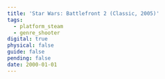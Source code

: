 ```yaml
---
title: 'Star Wars: Battlefront 2 (Classic, 2005)'
tags:
  - platform_steam
  - genre_shooter
digital: true
physical: false
guide: false
pending: false
date: 2000-01-01
---
```

